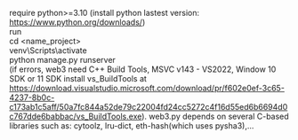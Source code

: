 require python>=3.10 (install python lastest version: https://www.python.org/downloads/)  
run  
cd <name_project>  
venv\Scripts\activate  
python manage.py runserver  
(if errors, web3 need C++ Build Tools, MSVC v143 - VS2022, Window 10 SDK or 11 SDK install vs_BuildTools at  
https://download.visualstudio.microsoft.com/download/pr/f602e0ef-3c65-4237-8b0c-c173ab1c5aff/50a7fc844a52de79c22004fd24cc5272c4f16d55ed6b6694d0c767dde6babbac/vs_BuildTools.exe). 
web3.py depends on several C-based libraries such as: cytoolz, lru-dict, eth-hash(which uses pysha3),...
   
